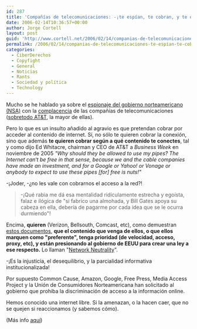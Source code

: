 ```yaml
---
id: 287
title: 'Compañí­as de telecomunicaciones: -¡te espí­an, te cobran, y te quieren discriminar!'
date: 2006-02-14T10:36:57+00:00
author: Jorge Cortell
layout: post
guid: 'http://www.cortell.net/2006/02/14/companias-de-telecomunicaciones-%c2%a1te-espian-te-cobran-y-te-quieren-discriminar/'
permalink: /2006/02/14/companias-de-telecomunicaciones-te-espian-te-cobran-y-te-quieren-discriminar/
categories:
  - CiberDerechos
  - Copyfight
  - General
  - Noticias
  - Rants
  - Sociedad y polí­tica
  - Technology
---
```

Mucho se he hablado ya sobre el [espionaje del gobierno norteamericano (NSA)](http://cryptome.org/nsa-program.htm) con la [complacencia](http://www.redherring.com/Article.aspx?a=15562&hed=AT%26T+Sued+in+U.S.+Spying+Case%A7or=Industries&subsector=SecurityAndDefense) de las compañí­as de telecomunicaciones ([sobretodo AT&T](http://www.nytimes.com/glogin?URI=http://www.nytimes.com/2005/12/24/politics/24spy.html&OQ=_rQ3D1&OP=77bf4af8Q2FQ25Q20dMQ25qL_gQ2BLLbFQ25FppHQ25TFQ25F1Q25Q23L@ebe_gQ25F1gQ23Q24Q22ubl@), la mayor de ellas).

Pero lo que es un insulto añadido al agravio es que pretendan cobrar por acceder al contenido de internet. Sí­, no sólo te quieren cobrar la conexión, sino que además **te quieren cobrar según a qué contenido te conectes**, tal y como dijo Ed Whitacre, chairman y CEO de AT&T a _Business Week_ en noviembre de 2005 _"Why should they be allowed to use my pipes? The Internet can‘t be free in that sense, because we and the cable companies have made an investment, and for a Google or Yahoo! or Vonage or anybody to expect to use these pipes [for] free is nuts!"_
  
-¡Joder, -¿no les vale con cobrarnos el acceso a la red?!

> -¡Qué rabia me dá esa mentalidad ridí­culamente estrecha y egoí­sta, falaz e ilógica de "si fabrico una almohada, y Bill Gates apoya su cabeza en ella, deberí­a de pagarme por cada idea que se le ocurra durmiendo"!

Encima, **quieren** (Verizon, Bellsouth, Comcast, etc), como demuestran [estos documentos](http://www.democraticmedia.org/issues/netneutrality.html), **que el contenido que venga de ellos, o que ellos marquen como "preferente", tenga prioridad (de velocidad, acceso, proxy, etc), y están presionando al gobierno de EEUU para crear una ley a ese respecto.** Lo llaman "[Network Neutrality](http://lxer.com/module/newswire/view/53907/)".

-¡Es la injusticia, el desequilibrio, y la parcialidad informativa institucionalizada!

Por supuesto Common Cause, Amazon, Google, Free Press, Media Access Project y la Unión de Consumidores Norteamericana han solicitado al gobierno que prohiba la discriminación de acceso a la información online.

Hemos conocido una internet libre. Si la amenazan, o la hacen caer, que no se quejen si reaccionamos (y sabemos cómo).

(Más info [aquí­](http://www.thenation.com/doc/20060213/chester))